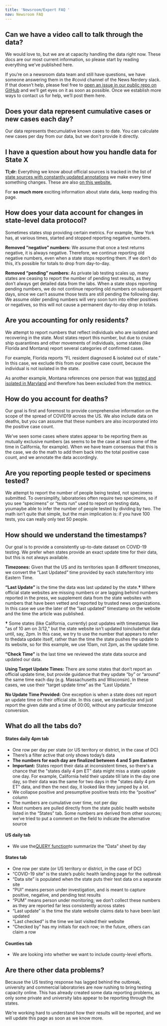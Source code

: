 ```yaml
---
title: 'Newsroom/Expert FAQ '
nav: Newsroom FAQ
---
```

## Can we have a video call to talk through the data?

We would love to, but we are at capacity handling the data right now. These docs are our most current information, so please start by reading everything we’ve published here.

If you’re on a newsroom data team and still have questions, we have someone answering them in the #covid channel of the News Nerdery slack. If that doesn’t help, please feel free to [open an issue in our public repo on GitHub](https://github.com/COVID19Tracking/issues/issues) and we’ll get eyes on it as soon as possible. Once we establish more ways to contact us for help, we’ll post them here.

## Does your data represent cumulative cases or new cases each day?

Our data represents thecumulative known cases to date. You can calculate new cases per day from our data, but we don't provide it directly.

## I have a question about how you handle data for State X

**Tl;dr:** Everything we know about official sources is tracked in the list of [state sources with constantly updated annotations](https://docs.google.com/spreadsheets/u/2/d/e/2PACX-1vRwAqp96T9sYYq2-i7Tj0pvTf6XVHjDSMIKBdZHXiCGGdNC0ypEU9NbngS8mxea55JuCFuua1MUeOj5/pubhtml#) we make every time something changes. These are also [on this website.](/data/)

For **so much more** exciting information about state data, keep reading this page.

## How does your data account for changes in state-level data protocol?

Sometimes states stop providing certain metrics. For example, New York has, at various times, started and stopped reporting negative numbers.

**Removed “negative” numbers:** We assume that once a test returns negative, it is always negative. Therefore, we continue reporting old negative numbers, even when a state stops reporting them. If we don’t do this, it’s possible for totals to drop from day-to-day.

**Removed “pending” numbers:** As private lab testing scales up, many states are ceasing to report the number of pending test results, as they don’t always get detailed data from the labs. When a state stops reporting pending numbers, we do not continue reporting old numbers on subsequent days, since we can’t assume those tests are still pending the following day. We assume older pending numbers will very soon turn into either positives or negatives, so this will not cause a permanent day-to-day drop in totals.

## Are you accounting for only residents?

We attempt to report numbers that reflect individuals who are isolated and recovering in the state. Most states report this number, but due to cruise ship quarantines and other movements of individuals, some states (like Florida and Montana) report several categories of confirmed cases.

For example, Florida reports “FL resident diagnosed & isolated out of state.” In this case, we exclude this from our positive case count, because the individual is not isolated in the state.

As another example, Montana references one person that was [tested and isolated in Maryland](https://www.mtpr.org/post/montanan-maryland-tests-positive-covid-19) and therefore has been excluded from the metrics.

## How do you account for deaths?

Our goal is first and foremost to provide comprehensive information on the scope of the spread of COVID19 across the US. We also include data on deaths, but you can assume that these numbers are also incorporated into the positive case count.

We’ve seen some cases where states appear to be reporting them as mutually exclusive numbers (as seems to be the case at least some of the time in California, for example). When we have team consensus that this is the case, we do the math to add them back into the total positive case count, and we annotate the data accordingly.

## Are you reporting people tested or specimens tested?

We attempt to report the number of people being tested, not specimens submitted. To oversimplify, laboratories often require two specimens, so if you see “specimens” or “tests run” used to report on testing data, youmaybe able to infer the number of people tested by dividing by two. The math isn’t quite that simple, but the main implication is: if you have 100 tests, you can really only test 50 people.

## How should we understand the timestamps?

Our goal is to provide a consistently up-to-date dataset on COVID-19 testing. We prefer when states provide an exact update time for their data, but this is not always available.

**Timezones:** Given that the US and its territories span 8 different timezones, we convert the “Last Updated” time provided by each state/territory into Eastern Time. 

**“Last Update”** is the time the data was last updated by the state.**†** Where official state websites are missing numbers or are lagging behind numbers reported in the press, we supplement data from the state websites with numbers that have been vetted and reported by trusted news organizations. In this case we use the later of the “last updated” timestamp on the website and the time the article was published.

**†** Some states (like California, currently) post updates with timestamps like "as of 10 am on 3/12," but the state website isn’t updated toincludethat data until, say, 2pm. In this case, we try to use the number that appears to refer to thedata update itself, rather than the time the state pushes the update to its website, so for this example, we use 10am, not 2pm, as the update time.

**“Check Time”** is the last time we reviewed the state data source and updated our data.

**Using Target Update Times:** There are some states that don’t report an official update time, but provide guidance that they update “by” or “around” the same time each day (e.g. Massachusetts and Wisconsin). In these cases, we use their “target update time” as the “Last Update.”

**No Update Time Provided:** One exception is when a state does not report an update time on their official site. In this case, we standardize and just report the given date and a time of 00:00, without any particular timezone conversion.



## What do all the tabs do?

#### States daily 4pm tab

* One row per day per state (or US territory or district, in the case of DC)
* There’s a filter active that only shows today’s data
* **The numbers for each day are finalized between 4 and 5 pm Eastern**
* **Important:** States report their data at inconsistent times, so there's a chance that the "states daily 4 pm ET" data might miss a state update one day. For example, California held their update till late in the day one day, so their data was the same for two days in the "states daily 4 pm ET" data, and then the next day, it looked like they jumped by a lot.
* We collapse positive and presumptive positive tests into the “positive” column
* The numbers are cumulative over time, not per day
* Most numbers are pulled directly from the state public health website listed in the “States” tab. Some numbers are derived from other sources; we’ve tried to put a comment on the field to indicate the alternative source

#### US daily tab

* We use the[QUERY function](https://support.google.com/docs/answer/3093343?hl=en)to summarize the “Data” sheet by day

#### States tab

* One row per state (or US territory or district, in the case of DC)
* “COVID-19 site” is the state’s public health landing page for the outbreak
* “Data site” is populated when the state puts their test data on a separate site
* “PUI” means person under investigation, and is meant to capture positive, negative, and pending test results
* “PUM” means person under monitoring; we don’t collect these numbers as they are reported far less consistently across states
* “Last update” is the time the state website claims data to have been last updated
* “Last checked” is the time we last visited their website
* “Checked by” has my initials for each row; in the future, others can claim a row

#### Counties tab

* We are looking into whether we want to include county-level efforts.

## Are there other data problems?

Because the US testing response has lagged behind the outbreak, university and commercial laboratories are now rushing to bring testing capacity online. This has already created some data reporting problems, as only some private and university labs appear to be reporting through the states. 

We’re working hard to understand how their results will be reported, and we will update this page as soon as we know more.